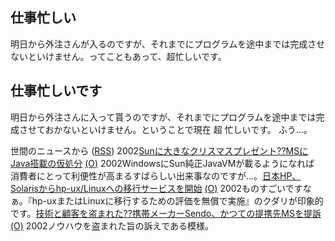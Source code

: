 ## 仕事忙しい

明日から外注さんが入るのですが、それまでにプログラムを途中までは完成させないといけません。ってこともあって、超忙しいです。






## 仕事忙しいです


明日から外注さんに入って貰うのですが、それまでにプログラムを途中までは完成させておかないといけません。ということで現在
超 忙しいです。
ふう…。



世間のニュースから ([RSS](ig021225-news.xml)) 2002[Sunに大きなクリスマスプレゼント??MSにJava搭載の仮処分](http://www.zdnet.co.jp/news/0212/24/ne00_msjava.html) [(O)](http://www.zdnet.co.jp/news/0212/24/ne00_msjava.html) 2002WindowsにSun純正JavaVMが載るようになれば 消費者にとって利便性が高まるすばらしい出来事なのですが…。[日本HP、Solarisからhp-ux/Linuxへの移行サービスを開始](http://linux.ascii24.com/linux/news/today/2002/12/20/640831-000.html) [(O)](http://linux.ascii24.com/linux/news/today/2002/12/20/640831-000.html) 2002ものすごいですなぁ。『hp-uxまたはLinuxに移行するための評価を無償で実施』のクダリが印象的です。[技術と顧客を盗まれた??携帯メーカーSendo、かつての提携先MSを提訴](http://www.zdnet.co.jp/news/0212/24/xert_sendo.html) [(O)](http://www.zdnet.co.jp/news/0212/24/xert_sendo.html) 2002ノウハウを盗まれた旨の訴えである模様。